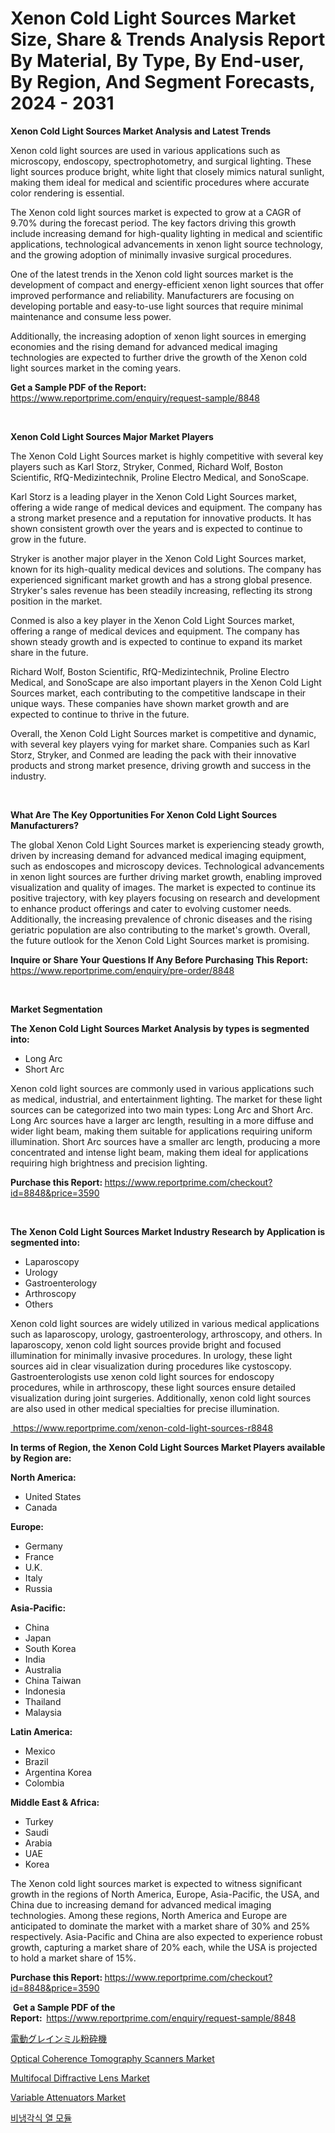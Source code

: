 <p><h1>Xenon Cold Light Sources Market Size, Share & Trends Analysis Report By Material, By Type, By End-user, By Region, And Segment Forecasts, 2024 - 2031</h1></p><p><strong>Xenon Cold Light Sources Market Analysis and Latest Trends</strong></p>
<p><p>Xenon cold light sources are used in various applications such as microscopy, endoscopy, spectrophotometry, and surgical lighting. These light sources produce bright, white light that closely mimics natural sunlight, making them ideal for medical and scientific procedures where accurate color rendering is essential.</p><p>The Xenon cold light sources market is expected to grow at a CAGR of 9.70% during the forecast period. The key factors driving this growth include increasing demand for high-quality lighting in medical and scientific applications, technological advancements in xenon light source technology, and the growing adoption of minimally invasive surgical procedures.</p><p>One of the latest trends in the Xenon cold light sources market is the development of compact and energy-efficient xenon light sources that offer improved performance and reliability. Manufacturers are focusing on developing portable and easy-to-use light sources that require minimal maintenance and consume less power.</p><p>Additionally, the increasing adoption of xenon light sources in emerging economies and the rising demand for advanced medical imaging technologies are expected to further drive the growth of the Xenon cold light sources market in the coming years.</p></p>
<p><strong>Get a Sample PDF of the Report:&nbsp;</strong> <a href="https://www.reportprime.com/enquiry/request-sample/8848">https://www.reportprime.com/enquiry/request-sample/8848</a></p>
<p>&nbsp;</p>
<p><strong>Xenon Cold Light Sources Major Market Players</strong></p>
<p><p>The Xenon Cold Light Sources market is highly competitive with several key players such as Karl Storz, Stryker, Conmed, Richard Wolf, Boston Scientific, RfQ-Medizintechnik, Proline Electro Medical, and SonoScape.</p><p>Karl Storz is a leading player in the Xenon Cold Light Sources market, offering a wide range of medical devices and equipment. The company has a strong market presence and a reputation for innovative products. It has shown consistent growth over the years and is expected to continue to grow in the future.</p><p>Stryker is another major player in the Xenon Cold Light Sources market, known for its high-quality medical devices and solutions. The company has experienced significant market growth and has a strong global presence. Stryker's sales revenue has been steadily increasing, reflecting its strong position in the market.</p><p>Conmed is also a key player in the Xenon Cold Light Sources market, offering a range of medical devices and equipment. The company has shown steady growth and is expected to continue to expand its market share in the future.</p><p>Richard Wolf, Boston Scientific, RfQ-Medizintechnik, Proline Electro Medical, and SonoScape are also important players in the Xenon Cold Light Sources market, each contributing to the competitive landscape in their unique ways. These companies have shown market growth and are expected to continue to thrive in the future.</p><p>Overall, the Xenon Cold Light Sources market is competitive and dynamic, with several key players vying for market share. Companies such as Karl Storz, Stryker, and Conmed are leading the pack with their innovative products and strong market presence, driving growth and success in the industry.</p></p>
<p>&nbsp;</p>
<p><strong>What Are The Key Opportunities For Xenon Cold Light Sources Manufacturers?</strong></p>
<p><p>The global Xenon Cold Light Sources market is experiencing steady growth, driven by increasing demand for advanced medical imaging equipment, such as endoscopes and microscopy devices. Technological advancements in xenon light sources are further driving market growth, enabling improved visualization and quality of images. The market is expected to continue its positive trajectory, with key players focusing on research and development to enhance product offerings and cater to evolving customer needs. Additionally, the increasing prevalence of chronic diseases and the rising geriatric population are also contributing to the market's growth. Overall, the future outlook for the Xenon Cold Light Sources market is promising.</p></p>
<p><strong>Inquire or Share Your Questions If Any Before Purchasing This Report:</strong> <a href="https://www.reportprime.com/enquiry/pre-order/8848">https://www.reportprime.com/enquiry/pre-order/8848</a></p>
<p>&nbsp;</p>
<p><strong>Market Segmentation</strong></p>
<p><strong>The Xenon Cold Light Sources Market Analysis by types is segmented into:</strong></p>
<p><ul><li>Long Arc</li><li>Short Arc</li></ul></p>
<p><p>Xenon cold light sources are commonly used in various applications such as medical, industrial, and entertainment lighting. The market for these light sources can be categorized into two main types: Long Arc and Short Arc. Long Arc sources have a larger arc length, resulting in a more diffuse and wider light beam, making them suitable for applications requiring uniform illumination. Short Arc sources have a smaller arc length, producing a more concentrated and intense light beam, making them ideal for applications requiring high brightness and precision lighting.</p></p>
<p><strong>Purchase this Report:&nbsp;</strong><a href="https://www.reportprime.com/checkout?id=8848&price=3590">https://www.reportprime.com/checkout?id=8848&price=3590</a></p>
<p>&nbsp;</p>
<p><strong>The Xenon Cold Light Sources Market Industry Research by Application is segmented into:</strong></p>
<p><ul><li>Laparoscopy</li><li>Urology</li><li>Gastroenterology</li><li>Arthroscopy</li><li>Others</li></ul></p>
<p><p>Xenon cold light sources are widely utilized in various medical applications such as laparoscopy, urology, gastroenterology, arthroscopy, and others. In laparoscopy, xenon cold light sources provide bright and focused illumination for minimally invasive procedures. In urology, these light sources aid in clear visualization during procedures like cystoscopy. Gastroenterologists use xenon cold light sources for endoscopy procedures, while in arthroscopy, these light sources ensure detailed visualization during joint surgeries. Additionally, xenon cold light sources are also used in other medical specialties for precise illumination.</p></p>
<p><a href="https://www.reportprime.com/xenon-cold-light-sources-r8848">&nbsp;https://www.reportprime.com/xenon-cold-light-sources-r8848</a></p>
<p><strong>In terms of Region, the Xenon Cold Light Sources Market Players available by Region are:</strong></p>
<p>
    <p> <strong> North America: </strong>
        <ul>
            <li>United States</li>
            <li>Canada</li>
        </ul>
        </p> 
    <p> <strong> Europe: </strong>
        <ul>
            <li>Germany</li>
            <li>France</li>
            <li>U.K.</li>
            <li>Italy</li>
            <li>Russia</li>
        </ul>
        </p> 
    <p> <strong> Asia-Pacific: </strong>
        <ul>
            <li>China</li>
            <li>Japan</li>
            <li>South Korea</li>
            <li>India</li>
            <li>Australia</li>
            <li>China Taiwan</li>
            <li>Indonesia</li>
            <li>Thailand</li>
            <li>Malaysia</li>
        </ul>
        </p> 
    <p> <strong> Latin America: </strong>
        <ul>
            <li>Mexico</li>
            <li>Brazil</li>
            <li>Argentina Korea</li>
            <li>Colombia</li>
        </ul>
        </p> 
    <p> <strong> Middle East & Africa: </strong>
        <ul>
            <li>Turkey</li>
            <li>Saudi</li>
            <li>Arabia</li>
            <li>UAE</li>
            <li>Korea</li>
        </ul>
    </p>
    </p>
<p><p>The Xenon cold light sources market is expected to witness significant growth in the regions of North America, Europe, Asia-Pacific, the USA, and China due to increasing demand for advanced medical imaging technologies. Among these regions, North America and Europe are anticipated to dominate the market with a market share of 30% and 25% respectively. Asia-Pacific and China are also expected to experience robust growth, capturing a market share of 20% each, while the USA is projected to hold a market share of 15%.</p></p>
<p><strong>Purchase this Report: </strong><a href="https://www.reportprime.com/checkout?id=8848&price=3590">https://www.reportprime.com/checkout?id=8848&price=3590</a></p>
<p>&nbsp;<strong>Get a Sample PDF of the Report:&nbsp;&nbsp;</strong><a href="https://www.reportprime.com/enquiry/request-sample/8848">https://www.reportprime.com/enquiry/request-sample/8848</a></p>
<p><strong></strong></p>
<p><p><a href="https://github.com/EstelWisozk1/Market-Research-Report-List-1/blob/main/265762377639.md">電動グレインミル粉砕機</a></p><p><a href="https://github.com/GageWest1962/Market-Research-Report-List-1/blob/main/optical-coherence-tomography-scanners-market.md">Optical Coherence Tomography Scanners Market</a></p><p><a href="https://www.linkedin.com/pulse/multifocal-diffractive-lensnbspmarket-focuses-market-share-kxhxe?trackingId=QXaBv%2FPLxv%2BoNzZqKsqy4A%3D%3D">Multifocal Diffractive Lens Market</a></p><p><a href="https://www.linkedin.com/pulse/analyzing-variable-attenuators-market-global-industry-perspective-dqpae?trackingId=5ydiLShN3u2BPtk9wRU9Jw%3D%3D">Variable Attenuators Market</a></p><p><a href="https://github.com/GabrielBlanda5656/Market-Research-Report-List-1/blob/main/805255173364.md">비냉각식 열 모듈</a></p></p>